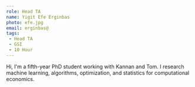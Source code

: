 ```yaml
---
role: Head TA
name: Yigit Efe Erginbas
photo: efe.jpg
email: erginbas@
tags:
 - Head TA
 - GSI
 - 10 Hour
---
```

Hi, I'm a fifth-year PhD student working with Kannan and Tom. I research machine learning, algorithms, optimization, and statistics for computational economics.